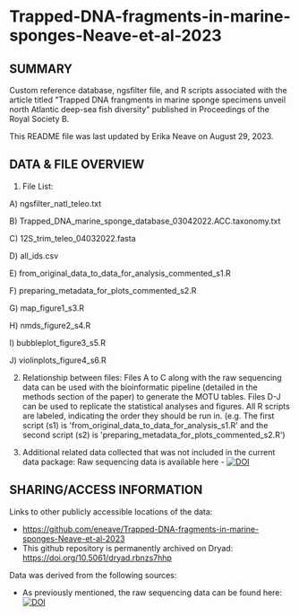 # Trapped-DNA-fragments-in-marine-sponges-Neave-et-al-2023

## SUMMARY
Custom reference database, ngsfilter file, and R scripts associated with the article titled "Trapped DNA frangments in marine sponge specimens unveil north Atlantic deep-sea fish diversity" published in Proceedings of the Royal Society B.

This README file was last updated by Erika Neave on August 29, 2023.

## DATA & FILE OVERVIEW

1. File List:

A) ngsfilter_natl_teleo.txt

B) Trapped_DNA_marine_sponge_database_03042022.ACC.taxonomy.txt

C) 12S_trim_teleo_04032022.fasta

D) all_ids.csv

E) from_original_data_to_data_for_analysis_commented_s1.R

F) preparing_metadata_for_plots_commented_s2.R

G) map_figure1_s3.R

H) nmds_figure2_s4.R

I) bubbleplot_figure3_s5.R

J) violinplots_figure4_s6.R


2. Relationship between files: Files A to C along with the raw sequencing data can be used with the bioinformatic pipeline (detailed in the methods section of the paper) to generate the MOTU tables. Files D-J can be used to replicate the statistical analyses and figures. All R scripts are labeled, indicating the order they should be run in. (e.g. The first script (s1) is 'from_original_data_to_data_for_analysis_s1.R' and the second script (s2) is 'preparing_metadata_for_plots_commented_s2.R')

3. Additional related data collected that was not included in the current data package: Raw sequencing data is available here - <a href="https://doi.org/10.5281/zenodo.7740858"><img src="https://zenodo.org/badge/DOI/10.5281/zenodo.7740858.svg" alt="DOI"></a>

## SHARING/ACCESS INFORMATION

Links to other publicly accessible locations of the data:
  * https://github.com/eneave/Trapped-DNA-fragments-in-marine-sponges-Neave-et-al-2023
  * This github repository is permanently archived on Dryad: https://doi.org/10.5061/dryad.rbnzs7hhp

Data was derived from the following sources:
  * As previously mentioned, the raw sequencing data can be found here: <a href="https://doi.org/10.5281/zenodo.7740858"><img src="https://zenodo.org/badge/DOI/10.5281/zenodo.7740858.svg" alt="DOI"></a>





